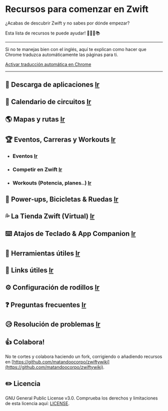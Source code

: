 # Recursos para comenzar en Zwift

¿Acabas de descubrir Zwift y no sabes por dónde empezar?

Esta lista de recursos te puede ayudar! 🚴🏻‍♂️📚

***
Si no te manejas bien con el inglés, aquí te explican como hacer que Chrome traduzca automáticamente las páginas para ti.

[Activar traducción automática en Chrome](https://support.google.com/chrome/answer/173424?co=GENIE.Platform%3DDesktop&hl=es)

***

## :floppy_disk: Descarga de aplicaciones [Ir](main.md#floppy_disk-descarga-de-aplicaciones)

## :calendar: Calendario de circuitos [Ir](main.md#-calendario-de-circuitos)

## :earth_americas: Mapas y rutas [Ir](main.md#earth_americas-mapas-y-rutas)

## :trophy: Eventos, Carreras y Workouts [Ir](main.md#-eventos-carreras-y-workouts)
- ### Eventos [Ir](main.md#speaker-eventos)
- ### Competir en Zwift [Ir](main.md#checkered_flag-competir-en-zwift)
- ### Workouts (Potencia, planes..) [Ir](main.md#bar_chart-workouts)

## :mushroom: Power-ups, Bicicletas & Ruedas [Ir](main.md#mushroom-power-ups-bicicletas--ruedas)

## :sweat_drops: La Tienda Zwift (Virtual) [Ir](main.md#sweat_drops-la-tienda-zwift-virtual)

## ⌨️ Atajos de Teclado & App Companion [Ir](main.md#%EF%B8%8F-atajos-de-teclado--app-companion)

## :hammer: Herramientas útiles [Ir](main.md#-herramientas-%C3%BAtiles)

## :book: Links útiles [Ir](main.md#-links-%C3%BAtiles)

## :gear: Configuración de rodillos [Ir](main.md#%EF%B8%8F-configuraci%C3%B3n-de-rodillos)

## :question: Preguntas frecuentes [Ir](main.md#question-preguntas-frecuentes)

## :disappointed_relieved: Resolución de problemas [Ir](main.md#disappointed_relieved-resoluci%C3%B3n-de-problemas)

## :thumbsup: Colabora!

No te cortes y colabora haciendo un fork, corrigiendo o añadiendo recursos en  [https://github.com/matandoocorpo/zwiftywiki](https://github.com/matandoocorpo/zwiftywiki).

## :pencil2: Licencia

GNU General Public License v3.0. Comprueba los derechos y limitaciones de esta licencia aquí: [LICENSE](LICENSE).
